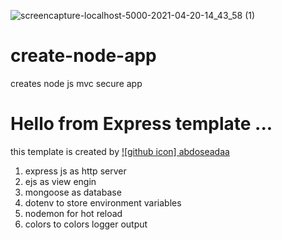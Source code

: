 ![screencapture-localhost-5000-2021-04-20-14_43_58 (1)](https://user-images.githubusercontent.com/61359881/115398108-16fb0900-a1e7-11eb-96c8-fd3de8b8ac50.png)

# create-node-app
creates node js mvc secure app

Hello from Express template ... 
===============================

this template is created by [![github icon]
abdoseadaa](https://github.com/abdoseadaa)


1.  express js as http server
2.  ejs as view engin
3.  mongoose as database
4.  dotenv to store environment variables
5.  nodemon for hot reload
6.  colors to colors logger output

